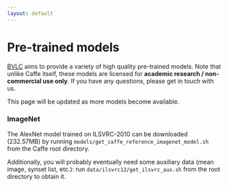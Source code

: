 ```yaml
---
layout: default
---
```


# Pre-trained models

[BVLC](http://bvlc.eecs.berkeley.edu) aims to provide a variety of high quality pre-trained models.
Note that unlike Caffe itself, these models are licensed for **academic research / non-commercial use only**.
If you have any questions, please get in touch with us.

This page will be updated as more models become available.

### ImageNet
The AlexNet model trained on ILSVRC-2010 can be downloaded (232.57MB) by running `models/get_caffe_reference_imagenet_model.sh` from the Caffe root directory.

Additionally, you will probably eventually need some auxiliary data (mean image, synset list, etc.): run `data/ilsvrc12/get_ilsvrc_aux.sh` from the root directory to obtain it.
